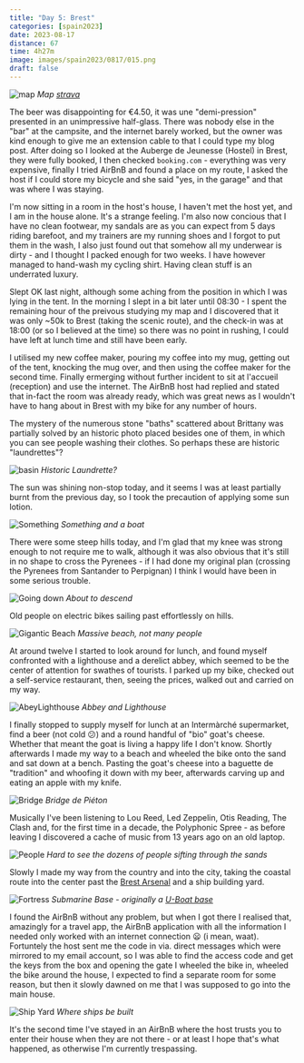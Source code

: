 ```yaml
--- 
title: "Day 5: Brest"
categories: [spain2023]
date: 2023-08-17
distance: 67
time: 4h27m
image: images/spain2023/0817/015.png
draft: false
---
```


![map](/images/spain2023/0817/map.png)
*Map [strava](https://www.strava.com/activities/9666353549)*

The beer was disappointing for €4.50, it was une "demi-pression" presented in
an unimpressive half-glass. There was nobody else in the "bar" at the
campsite, and the internet barely worked, but the owner was kind enough to
give me an extension cable to that I could type my blog post. After doing so I
looked at the Auberge de Jeunesse (Hostel) in Brest, they were fully booked, I
then checked `booking.com` - everything was very expensive, finally I tried
AirBnB and found a place on my route, I asked the host if I could store my
bicycle and she said "yes, in the garage" and that was where I was staying.

I'm now sitting in a room in the host's house, I haven't met the host yet, and
I am in the house alone. It's a strange feeling. I'm also now concious that I
have no clean footwear, my sandals are as you can expect from 5 days riding
barefoot, and my trainers are my running shoes and I forgot to put them in the
wash, I also just found out that somehow all my underwear is dirty - and I
thought I packed enough for two weeks. I have however managed to hand-wash my
cycling shirt. Having clean stuff is an underrated luxury.

Slept OK last night, although some aching from the position in which I was
lying in the tent. In the morning I slept in a bit later until 08:30 - I spent
the remaining hour of the preivous studying my map and I discovered that it
was only ~50k to Brest (taking the scenic route), and the check-in was at
18:00 (or so I believed at the time) so there was no point in rushing, I could
have left at lunch time and still have been early.

I utilised my new coffee maker, pouring my coffee into my mug, getting out of
the tent, knocking the mug over, and then using the coffee maker for the
second time. Finally ermerging without further incident to sit at l'accueil
(reception) and use the internet. The AirBnB host had replied and stated that
in-fact the room was already ready, which was great news as I wouldn't have to
hang about in Brest with my bike for any number of hours.

The mystery of the numerous stone "baths" scattered about Brittany was
partially solved by an historic photo placed besides one of them, in which you
can see people washing their clothes. So perhaps these are historic
"laundrettes"?

![basin](/images/spain2023/0817/000.png)
*Historic Laundrette?*

The sun was shining non-stop today, and it seems I was at least partially
burnt from the previous day, so I took the precaution of applying some sun
lotion.

![Something](/images/spain2023/0817/002.png)
*Something and a boat*

There were some steep hills today, and I'm glad that my knee was strong enough
to not require me to walk, although it was also obvious that it's still in no
shape to cross the Pyrenees - if I had done my original plan (crossing the
Pyrenees from Santander to Perpignan) I think I would have been in some
serious trouble.

![Going down](/images/spain2023/0817/003.png)
*About to descend*

Old people on electric bikes sailing past effortlessly on hills.

![Gigantic Beach](/images/spain2023/0817/005.png)
*Massive beach, not many people*

At around twelve I started to look around for lunch, and found myself
confronted with a lighthouse and a derelict abbey, which seemed to be the
center of attention for swathes of tourists. I parked up my bike, checked out
a self-service restaurant, then, seeing the prices, walked out and carried on
my way.

![AbeyLighthouse](/images/spain2023/0817/010.png)
*Abbey and Lighthouse*

I finally stopped to supply myself for lunch at an Intermàrché supermarket, find a
beer (not cold 😕) and a round handful of "bio" goat's cheese. Whether that
meant the goat is living a happy life I don't know. Shortly afterwards I made
my way to a beach and wheeled the bike onto the sand and sat down at a bench.
Pasting the goat's cheese into a baguette de "tradition" and whoofing it down
with my beer, afterwards carving up and eating an apple with my knife.

![Bridge](/images/spain2023/0817/006.png)
*Bridge de Piéton*

Musically I've been listening to Lou Reed, Led Zeppelin, Otis Reading, The
Clash and, for the first time in a decade, the Polyphonic Spree - as before
leaving I discovered a cache of music from 13 years ago on an old laptop.

![People](/images/spain2023/0817/007.png)
*Hard to see the dozens of people sifting through the sands*

Slowly I made my way from the country and into the city, taking the coastal
route into the center past the [Brest
Arsenal](https://en.wikipedia.org/wiki/Brest_Arsenal) and a ship building
yard.

![Fortress](/images/spain2023/0817/014.png)
*Submarine Base - originally a [U-Boat base](https://www.battlefieldsww2.com/brest-u-boat-bunker.html)*

I found the AirBnB without any problem, but when I got there I realised that,
amazingly for a travel app, the AirBnB application with all the information I
needed only worked with an internet connection 😦 (i mean, waat). Fortuntely
the host sent me the code in via. direct messages which were mirrored to my
email account, so I was able to find the access code and get the keys from the
box and opening the gate I wheeled the bike in, wheeled the bike around the
house, I expected to find a separate room for some reason, but then it slowly
dawned on me that I was supposed to go into the main house.

![Ship Yard](/images/spain2023/0817/015.png)
*Where ships be built*

It's the second time I've stayed in an AirBnB where the host trusts you to
enter their house when they are not there - or at least I hope that's what
happened, as otherwise I'm currently trespassing.

